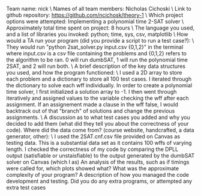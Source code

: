 Team name: nick \\
Names of all team members: Nicholas Cichoski \\
Link to github repository: https://github.com/ncichosk/theory-1 \\
Which project options were attempted: Implementing a polynomial time 2-SAT solver \\
Approximately total time spent on project: 8 hours \\
The language you used, and a list of libraries you invoked: python; time, sys, csv, matplotlib \\
How would a TA run your program (did you provide a script to run a test case?): \\
    They would run "python 2sat_solver.py input.csv {0,1,2}" in the terminal where input.csv is a csv file containing the problems and {0,1,2} refers to the algorithm to be ran. 0 will run dumbSAT, 1 will run the polynomial time 2SAT, and 2 will run both. \\
A brief description of the key data structures you used, and how the program functioned: \\
    I used a 2D array to store each problem and a dictionary to store all 100 test cases. I iterated through the dictionary to solve each wff individually. In order to create a polynomial time solver, I first initialized a solution array to -1. I then went through iteratively and assigned values to the variable checking the wff after each assignment. If an assignement made a clause in the wff false, I would backtrack out of that "branch" of solutions and change the previous assignments. \\
A discussion as to what test cases you added and why you decided to add them (what did they tell you about the correctness of your code). Where did the data come from? (course website, handcrafted, a data generator, other): \\
    I used the 2SAT.cnf.csv file provided on Canvas as testing data. This is a substantial data set as it contains 100 wffs of varying length. I checked the correctness of my code by comparing the DPLL output (satisfiable or unstaisfiable) to the output generated by the dumbSAT solver on Canvas (which I as)
An analysis of the results, such as if timings were called for, which plots showed what? What was the approximate complexity of your program?
A description of how you managed the code development and testing.
Did you do any extra programs, or attempted any extra test cases
